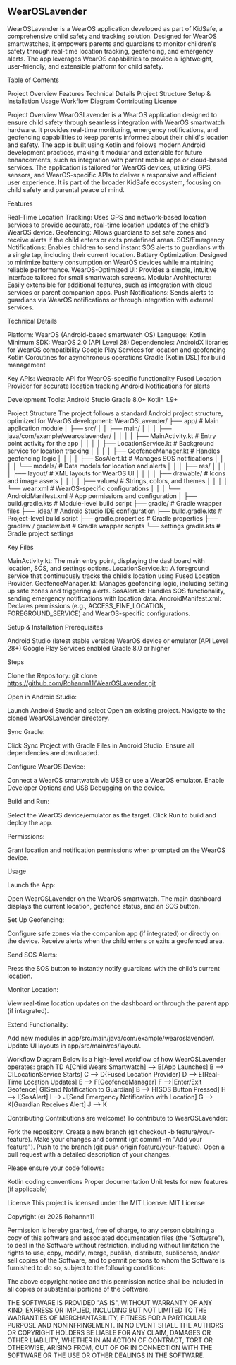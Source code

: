 ## WearOSLavender
WearOSLavender is a WearOS application developed as part of KidSafe, a comprehensive child safety and tracking solution. Designed for WearOS smartwatches, it empowers parents and guardians to monitor children's safety through real-time location tracking, geofencing, and emergency alerts. The app leverages WearOS capabilities to provide a lightweight, user-friendly, and extensible platform for child safety.

Table of Contents

Project Overview
Features
Technical Details
Project Structure
Setup & Installation
Usage
Workflow Diagram
Contributing
License


Project Overview
WearOSLavender is a WearOS application designed to ensure child safety through seamless integration with WearOS smartwatch hardware. It provides real-time monitoring, emergency notifications, and geofencing capabilities to keep parents informed about their child's location and safety. The app is built using Kotlin and follows modern Android development practices, making it modular and extensible for future enhancements, such as integration with parent mobile apps or cloud-based services.
The application is tailored for WearOS devices, utilizing GPS, sensors, and WearOS-specific APIs to deliver a responsive and efficient user experience. It is part of the broader KidSafe ecosystem, focusing on child safety and parental peace of mind.

Features

Real-Time Location Tracking: Uses GPS and network-based location services to provide accurate, real-time location updates of the child’s WearOS device.
Geofencing: Allows guardians to set safe zones and receive alerts if the child enters or exits predefined areas.
SOS/Emergency Notifications: Enables children to send instant SOS alerts to guardians with a single tap, including their current location.
Battery Optimization: Designed to minimize battery consumption on WearOS devices while maintaining reliable performance.
WearOS-Optimized UI: Provides a simple, intuitive interface tailored for small smartwatch screens.
Modular Architecture: Easily extensible for additional features, such as integration with cloud services or parent companion apps.
Push Notifications: Sends alerts to guardians via WearOS notifications or through integration with external services.


Technical Details

Platform: WearOS (Android-based smartwatch OS)
Language: Kotlin
Minimum SDK: WearOS 2.0 (API Level 28)
Dependencies:
AndroidX libraries for WearOS compatibility
Google Play Services for location and geofencing
Kotlin Coroutines for asynchronous operations
Gradle (Kotlin DSL) for build management


Key APIs:
Wearable API for WearOS-specific functionality
Fused Location Provider for accurate location tracking
Android Notifications for alerts


Development Tools:
Android Studio
Gradle 8.0+
Kotlin 1.9+




Project Structure
The project follows a standard Android project structure, optimized for WearOS development:
WearOSLavender/
├── app/                              # Main application module
│   ├── src/
│   │   ├── main/
│   │   │   ├── java/com/example/wearoslavender/
│   │   │   │   ├── MainActivity.kt        # Entry point activity for the app
│   │   │   │   ├── LocationService.kt     # Background service for location tracking
│   │   │   │   ├── GeofenceManager.kt     # Handles geofencing logic
│   │   │   │   ├── SosAlert.kt           # Manages SOS notifications
│   │   │   │   └── models/               # Data models for location and alerts
│   │   │   ├── res/
│   │   │   │   ├── layout/               # XML layouts for WearOS UI
│   │   │   │   ├── drawable/             # Icons and image assets
│   │   │   │   ├── values/               # Strings, colors, and themes
│   │   │   │   └── wear.xml              # WearOS-specific configurations
│   │   │   └── AndroidManifest.xml       # App permissions and configuration
│   ├── build.gradle.kts                  # Module-level build script
├── gradle/                               # Gradle wrapper files
├── .idea/                                # Android Studio IDE configuration
├── build.gradle.kts                      # Project-level build script
├── gradle.properties                     # Gradle properties
├── gradlew / gradlew.bat                 # Gradle wrapper scripts
└── settings.gradle.kts                   # Gradle project settings

Key Files

MainActivity.kt: The main entry point, displaying the dashboard with location, SOS, and settings options.
LocationService.kt: A foreground service that continuously tracks the child’s location using Fused Location Provider.
GeofenceManager.kt: Manages geofencing logic, including setting up safe zones and triggering alerts.
SosAlert.kt: Handles SOS functionality, sending emergency notifications with location data.
AndroidManifest.xml: Declares permissions (e.g., ACCESS_FINE_LOCATION, FOREGROUND_SERVICE) and WearOS-specific configurations.


Setup & Installation
Prerequisites

Android Studio (latest stable version)
WearOS device or emulator (API Level 28+)
Google Play Services enabled
Gradle 8.0 or higher

Steps

Clone the Repository:
git clone https://github.com/Rohannn11/WearOSLavender.git


Open in Android Studio:

Launch Android Studio and select Open an existing project.
Navigate to the cloned WearOSLavender directory.


Sync Gradle:

Click Sync Project with Gradle Files in Android Studio.
Ensure all dependencies are downloaded.


Configure WearOS Device:

Connect a WearOS smartwatch via USB or use a WearOS emulator.
Enable Developer Options and USB Debugging on the device.


Build and Run:

Select the WearOS device/emulator as the target.
Click Run to build and deploy the app.


Permissions:

Grant location and notification permissions when prompted on the WearOS device.




Usage

Launch the App:

Open WearOSLavender on the WearOS smartwatch.
The main dashboard displays the current location, geofence status, and an SOS button.


Set Up Geofencing:

Configure safe zones via the companion app (if integrated) or directly on the device.
Receive alerts when the child enters or exits a geofenced area.


Send SOS Alerts:

Press the SOS button to instantly notify guardians with the child’s current location.


Monitor Location:

View real-time location updates on the dashboard or through the parent app (if integrated).


Extend Functionality:

Add new modules in app/src/main/java/com/example/wearoslavender/.
Update UI layouts in app/src/main/res/layout/.




Workflow Diagram
Below is a high-level workflow of how WearOSLavender operates:
graph TD
    A[Child Wears Smartwatch] --> B[App Launches]
    B --> C[LocationService Starts]
    C --> D{Fused Location Provider}
    D --> E[Real-Time Location Updates]
    E --> F[GeofenceManager]
    F -->|Enter/Exit Geofence| G[Send Notification to Guardian]
    B --> H[SOS Button Pressed]
    H --> I[SosAlert]
    I --> J[Send Emergency Notification with Location]
    G --> K[Guardian Receives Alert]
    J --> K


Contributing
Contributions are welcome! To contribute to WearOSLavender:

Fork the repository.
Create a new branch (git checkout -b feature/your-feature).
Make your changes and commit (git commit -m "Add your feature").
Push to the branch (git push origin feature/your-feature).
Open a pull request with a detailed description of your changes.

Please ensure your code follows:

Kotlin coding conventions
Proper documentation
Unit tests for new features (if applicable)


License
This project is licensed under the MIT License:
MIT License

Copyright (c) 2025 Rohannn11

Permission is hereby granted, free of charge, to any person obtaining a copy
of this software and associated documentation files (the "Software"), to deal
in the Software without restriction, including without limitation the rights
to use, copy, modify, merge, publish, distribute, sublicense, and/or sell
copies of the Software, and to permit persons to whom the Software is
furnished to do so, subject to the following conditions:

The above copyright notice and this permission notice shall be included in all
copies or substantial portions of the Software.

THE SOFTWARE IS PROVIDED "AS IS", WITHOUT WARRANTY OF ANY KIND, EXPRESS OR
IMPLIED, INCLUDING BUT NOT LIMITED TO THE WARRANTIES OF MERCHANTABILITY,
FITNESS FOR A PARTICULAR PURPOSE AND NONINFRINGEMENT. IN NO EVENT SHALL THE
AUTHORS OR COPYRIGHT HOLDERS BE LIABLE FOR ANY CLAIM, DAMAGES OR OTHER
LIABILITY, WHETHER IN AN ACTION OF CONTRACT, TORT OR OTHERWISE, ARISING FROM,
OUT OF OR IN CONNECTION WITH THE SOFTWARE OR THE USE OR OTHER DEALINGS IN THE
SOFTWARE.
